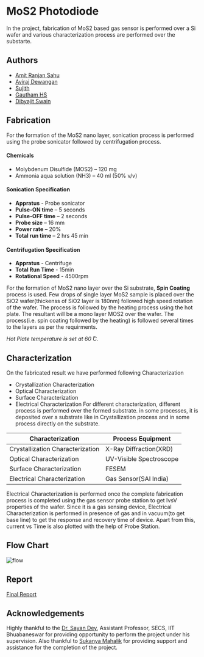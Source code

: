 
# MoS2 Photodiode

In the project, fabrication of MoS2 based gas sensor is performed over a Si wafer and various characterization process are performed over the substarte.


## Authors

- [Amit Ranjan Sahu](www.linkedin.com/in/amitranjansa)
- [Aviraj Dewangan](https://www.linkedin.com/in/aviraj-dewangan-361bb71aa/)
- [Sujith ](linkedin.com/in/sujith-petlozu-2ab845171)
- [Gautham HS](linkedin.com/in/gowtham-srinivas30)
- [Dibyajit Swain](linkedin.com/in/dibyajit-swain-9278b5228)


## Fabrication
For the formation of the MoS2 nano layer, sonication process is performed using the probe sonicator followed by centrifugation process.
 #### Chemicals
- Molybdenum Disulfide (MOS2) – 120 mg	
- Ammonia aqua solution (NH3) – 40 ml (50% v/v)

#### Sonication Specification
- **Appratus** - Probe sonicator
- **Pulse-ON time** – 5 seconds
- **Pulse-OFF time** – 2 seconds
- **Probe size** – 16 mm
- **Power rate** – 20%
- **Total run time** – 2 hrs 45 min
#### Centrifugation Specification
- **Appratus** - Centrifuge
- **Total Run Time** - 15min
- **Rotational Speed** - 4500rpm

For the formation of MoS2 nano layer over the Si substrate, **Spin Coating** process is used. Few drops of single layer MoS2 sample is placed over the SiO2 wafer(thickenss of SiO2 layer is 180nm) followed high speed rotation of the wafer. The process is followed by the heating process using the hot plate.  The resultant will be a mono layer MOS2 over the wafer. The process(i.e. spin coating followed by the heating) is followed several times to the layers as per the requirments.

*Hot Plate temperature is set at 60  ̊C.*

 


## Characterization
On the fabricated result we have performed following Characterization

- Crystallization Characterization
- Optical Characterization
- Surface Characterization
- Electrical Characterization
For different characterization, different process is performed over the formed substrate. in some processes, it is deposited over a substrate like in Crystallization process and in some process  directly on the substrate.


**Characterization** | **Process Equipment** |
--- | --- | 
Crystallization Characterization | X-Ray Diffraction(XRD) |
Optical Characterization | UV-Visible Spectroscope | 
Surface Characterization | FESEM | 
Electrical Characterization | Gas Sensor(SAI India) |

Electrical Characterization is performed once the complete fabrication process is completed using the gas sensor probe station to get IvsV properties of the wafer. Since it is a gas sensing device, Electrical Characterization is performed in presence of gas and in vacuum(to get base line) to get the response and recovery  time of device. Apart from this, current vs Time is also plotted with the help of Probe Station.
## Flow Chart
![flow](https://drive.google.com/file/d/1zFJW-8rvyASnEGeb7nsda2WqDwh_gbHr/view?usp=sharing)
## Report

[Final Report](Report.pdf)


## Acknowledgements
Highly thankful to the [Dr. Sayan Dey](https://www.linkedin.com/in/sayandey/), Assistant Professor, SECS, IIT Bhuabaneswar for providing opportunity to perform the project under his supervision. Also thankful to [Sukanya Mahalik](https://www.linkedin.com/in/sukanya-mahalik) for providing support and assistance for the completion of the project.
